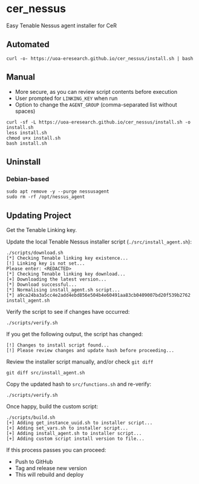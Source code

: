 # cer_nessus

Easy Tenable Nessus agent installer for CeR

## Automated

```
curl -o- https://uoa-eresearch.github.io/cer_nessus/install.sh | bash
```

## Manual

- More secure, as you can review script contents before execution
- User prompted for `LINKING_KEY` when run
- Option to change the `AGENT_GROUP` (comma-separated list without spaces)

```
curl -sf -L https://uoa-eresearch.github.io/cer_nessus/install.sh -o install.sh
less install.sh
chmod u+x install.sh
bash install.sh
```

## Uninstall

### Debian-based

```
sudo apt remove -y --purge nessusagent
sudo rm -rf /opt/nessus_agent
```

## Updating Project

Get the Tenable Linking key.

Update the local Tenable Nessus installer script (`./src/install_agent.sh`):

```
./scripts/download.sh 
[*] Checking Tenable linking key existence...
[!] Linking key is not set...
Please enter: <REDACTED>
[*] Checking Tenable linking key download...
[+] Downloading the latest version...
[*] Download successful...
[*] Normalising install_agent.sh script...
[*] a9ca24ba3a5cc4e2add4ebd856e504b4e60491aa83cb0409007bd20f539b2762  install_agent.sh
```

Verify the script to see if changes have occurred:

```
./scripts/verify.sh
```

If you get the following output, the script has changed:

```
[!] Changes to install script found...
[!] Please review changes and update hash before proceeding...
```

Review the installer script manually, and/or check `git diff`

```
git diff src/install_agent.sh
```

Copy the updated hash to `src/functions.sh` and re-verify:

```
./scripts/verify.sh
```

Once happy, build the custom script:

```
./scripts/build.sh 
[+] Adding get_instance_uuid.sh to installer script...
[+] Adding set_vars.sh to installer script...
[+] Adding install_agent.sh to installer script...
[+] Adding custom script install version to file...
```

If this process passes you can proceed:

- Push to GitHub
- Tag and release new version
- This will rebuild and deploy
